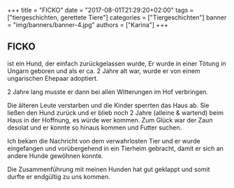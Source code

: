+++
title = "FICKO"
date = "2017-08-01T21:29:20+02:00"
tags = ["tiergeschichten, gerettete Tiere"]
categories = ["Tiergeschichten"]
banner = "img/banners/banner-4.jpg"
authors = ["Karina"]
+++

## FICKO

ist ein Hund, der einfach zurückgelassen wurde, Er wurde in einer Tötung in Ungarn geboren und als er ca. 2 Jahre alt war, wurde er von einem ungarischen Ehepaar adoptiert.

2 Jahre lang musste er dann bei allen Witterungen im Hof verbringen. 

Die älteren Leute verstarben und die Kinder sperrten das Haus ab. Sie ließen den Hund zurück und er blieb noch 2 Jahre (alleine & wartend) beim Haus in der Hoffnung, es würde wer kommen. Zum Glück war der Zaun desolat und er konnte so hinaus kommen und Futter suchen.

Ich bekam die Nachricht von dem verwahrlosten Tier und er wurde eingefangen und vorübergehend in ein Tierheim gebracht, damit er sich an andere Hunde gewöhnen konnte.

Die Zusammenführung mit meinen Hunden hat gut geklappt und somit durfte er endgültig zu uns kommen. 
